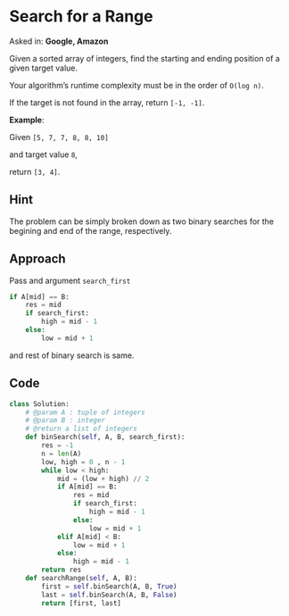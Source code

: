 # Search for a Range

Asked in: **Google, Amazon**

Given a sorted array of integers, find the starting and ending position of a given target value.

Your algorithm’s runtime complexity must be in the order of `O(log n)`.

If the target is not found in the array, return `[-1, -1]`.

**Example**:

Given `[5, 7, 7, 8, 8, 10]`

and target value `8`,

return `[3, 4]`.

## Hint

The problem can be simply broken down as two binary searches for the begining and end of the range, respectively.

## Approach

Pass and argument `search_first`

```python
if A[mid] == B:
    res = mid
    if search_first:
        high = mid - 1
    else:
        low = mid + 1
```

and rest of binary search is same.

## Code

```python
class Solution:
    # @param A : tuple of integers
    # @param B : integer
    # @return a list of integers
    def binSearch(self, A, B, search_first):
        res = -1
        n = len(A)
        low, high = 0 , n - 1
        while low < high:
            mid = (low + high) // 2
            if A[mid] == B:
                res = mid
                if search_first:
                    high = mid - 1
                else:
                    low = mid + 1
            elif A[mid] < B:
                low = mid + 1
            else:
                high = mid - 1
        return res
    def searchRange(self, A, B):
        first = self.binSearch(A, B, True)
        last = self.binSearch(A, B, False)
        return [first, last]
```
